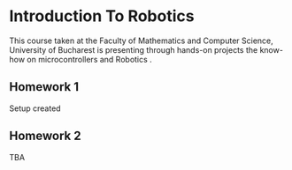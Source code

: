 # Introduction To Robotics
This course taken at the Faculty of Mathematics and Computer Science, University of Bucharest is presenting through hands-on projects the know-how on microcontrollers and Robotics .

## Homework 1
Setup created

## Homework 2
TBA
